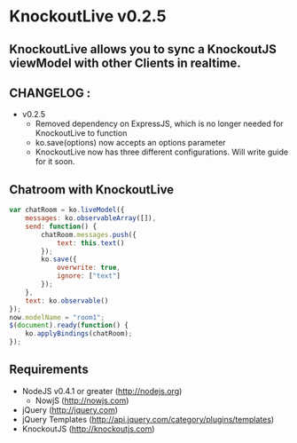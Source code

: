 # KnockoutLive v0.2.5

## KnockoutLive allows you to sync a KnockoutJS viewModel with other Clients in realtime. 

## CHANGELOG :

- v0.2.5
	- Removed dependency on ExpressJS, which is no longer needed for KnockoutLive to function
	- ko.save(options) now accepts an options parameter
	- KnockoutLive now has three different configurations. Will write guide for it soon.
	
## Chatroom with KnockoutLive
``` js
var chatRoom = ko.liveModel({
	messages: ko.observableArray([]),
	send: function() {
		chatRoom.messages.push({
			text: this.text()
		});
		ko.save({ 
			overwrite: true, 
			ignore: ["text"]
		});
	},
	text: ko.observable()
});
now.modelName = "room1";
$(document).ready(function() {
	ko.applyBindings(chatRoom);
});
```

## Requirements

- NodeJS v0.4.1 or greater (http://nodejs.org)
  - NowjS (http://nowjs.com)
- jQuery (http://jquery.com)
- jQuery Templates (http://api.jquery.com/category/plugins/templates)
- KnockoutJS (http://knockoutjs.com)